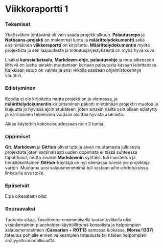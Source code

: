 # Viikkoraportti 1

### Tekemiset
Ykkösviikon tehtävänä oli vain saada projekti alkuun. **Palautusrepo** ja **Netbeans-projekti** on molemmat luotu ja **määrittelydokumentti** sekä ensimmäinen **viikkoraportti** on kirjoitettu. **Määrittelydokumentin** myötä projektista ja sen laajuudesta ja toteutusjärjestyksestä on myös hyvä kuva.

Lisäksi **kurssiaikataulu**, **Markdown-ohje**, **palautusohje** ja muu aiheeseen liittyvä on luettu ainakin muutamaan kertaan palautusta kasaan laitettaessa. Kaikkiaan setup on valmis ja ensi viikolla saadaan ohjelmistokehitys vauhtiin.

### Edistyminen
Koodia ei ole kirjoitettu mutta projekti on jo olemassa, ja **määrittelydokumentin** kirjoittaminen pakotti miettimään projektin muotoa ja laajuutta jo hyvissä ajoin etukäteen, joten ainakin näiltä osin ollaan edistytty ja varsinainen tekeminen voidaan aloittaa hyvistä asemista.

Aikaa käytettiin kokonaisuudessaan noin 3 tuntia.

### Oppimiset
**Git**, **Markdown** ja **GitHub** olivat tuttuja aivan muutamasta julkisesta projektista joten varsinaisesti uuden oppimista ei tässä suhteessa tapahtunut, mutta ainakin **Markdownin** syntaksi tuli muisteltua ja henkilökohtainen **GitHub**-käyttäjä on nyt olemassa tulevia yo-projekteja varten.
Muutama uusi salausmenetelmä tuli vastaan aihe-ehdotuksissa linkatulla sivustolla.

### Epäselvät
Eipä oikeastaan ollut

### Seuraavaksi
Tuotanto alkaa. Tavoitteena ensimmäisellä tuotantoviikolla olisi yksinkertainen placeholder-käyttöliittymä konsolista ja helpoimpien salausmenetelmien (**Caesarian** + **ROT13** samassa luokassa, **Morse**/**1337**) toteutus pohjalle ennen vaikeampien toteutusta tai näiden helpompien analyysitoiminnallisuutta.